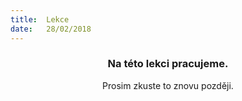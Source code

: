 ```yaml
---
title:  Lekce
date:   28/02/2018
---
```


### <center>Na této lekci pracujeme.</center>
<center>Prosim zkuste to znovu později.</center>